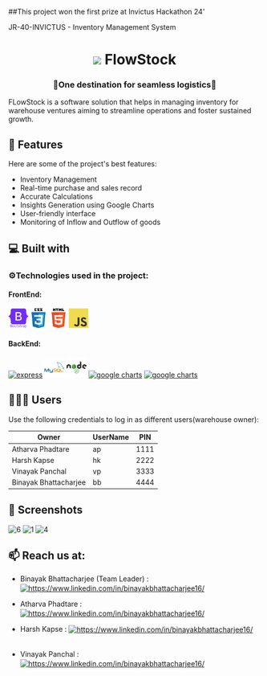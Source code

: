 ##This project won the first prize at Invictus Hackathon 24'

JR-40-INVICTUS - Inventory Management System
<h1 align="center" id="title"> <img src="https://encrypted-tbn2.gstatic.com/images?q=tbn:ANd9GcQUyRERS6yHRZpMCkxyG1GDwQy60BDHdQgvfLGdBya_-HMB_A41" width="30px"/> FlowStock</h1>
<h3 align="center">🚚One destination for seamless logistics🚚</h3>

<p id="description">FLowStock is a software solution that helps in managing inventory for warehouse ventures aiming to streamline operations and foster sustained growth.</p>

  
  
<h2>🧐 Features</h2>

Here are some of the project's best features:

*   Inventory Management
*   Real-time purchase and sales record
*   Accurate Calculations
*   Insights Generation using Google Charts
*   User-friendly interface
*   Monitoring of Inflow and Outflow of goods

  
  
<h2> 💻 Built with</h2>

<h3>⚙️Technologies used in the project:</h3>

<p align="left"> 
<h4> FrontEnd: </h4>
<a href="https://getbootstrap.com" target="_blank" rel="noreferrer"><img src="https://raw.githubusercontent.com/devicons/devicon/master/icons/bootstrap/bootstrap-plain-wordmark.svg" alt="bootstrap" width="40" height="40"/></a><a href="https://www.w3schools.com/css/" target="_blank" rel="noreferrer"><img src="https://raw.githubusercontent.com/devicons/devicon/master/icons/css3/css3-original-wordmark.svg" alt="css3" width="40" height="40"/></a><a href="https://www.w3.org/html/" target="_blank" rel="noreferrer"><img src="https://raw.githubusercontent.com/devicons/devicon/master/icons/html5/html5-original-wordmark.svg" alt="html5" width="40" height="40"/></a><a href="https://developer.mozilla.org/en-US/docs/Web/JavaScript" target="_blank" rel="noreferrer"><img src="https://raw.githubusercontent.com/devicons/devicon/master/icons/javascript/javascript-original.svg" alt="javascript" width="40" height="40"/></a>

<h4> BackEnd: </h4>
<a href="https://expressjs.com" target="_blank" rel="noreferrer"><img src="https://w7.pngwing.com/pngs/925/447/png-transparent-express-js-node-js-javascript-mongodb-node-js-text-trademark-logo.png" alt="express" width="40" height="40"/></a> <a href="https://www.mysql.com/" target="_blank" rel="noreferrer"> <img src="https://raw.githubusercontent.com/devicons/devicon/master/icons/mysql/mysql-original-wordmark.svg" alt="mysql" width="40" height="40"/></a> <a href="https://nodejs.org" target="_blank" rel="noreferrer"><img src="https://raw.githubusercontent.com/devicons/devicon/master/icons/nodejs/nodejs-original-wordmark.svg" alt="nodejs" width="40" height="40"/></a> <a href="https://developers.google.com/chart" target="_blank" rel="noreferrer"><img src="https://img.stackshare.io/service/1651/ma2jqJKH_400x400.png" alt="google charts" width="40" height="40"/></a> <a href="https://developer.mozilla.org/en-US/docs/Web/API/WebSocket" target="_blank" rel="noreferrer"><img src="https://miro.medium.com/v2/resize:fit:800/1*_6Zt1h5jopuP9syi-VDoMg.jpeg" alt="google charts" width="75" height="40"/></a> </p>

## 🧑🏻‍💻 Users
Use the following credentials to log in as different users(warehouse owner):

| Owner                 | UserName |  PIN             |
| -----------------     | -------- |--------------------|
| Atharva Phadtare      | ap       | 1111             |
| Harsh Kapse           | hk       |   2222                |
| Vinayak Panchal       | vp       |    3333               |
| Binayak Bhattacharjee | bb       |  4444                 |



## 📸 Screenshots
![6](https://github.com/ISTE-VESIT-ORG/JR-40-INVICTUS/assets/111692927/c820fe96-6e0d-4d33-acd9-5b392e436e25)
![1](https://github.com/ISTE-VESIT-ORG/JR-40-INVICTUS/assets/111692927/03751120-a66c-4617-85eb-ed9c28d435ff)
![4](https://github.com/ISTE-VESIT-ORG/JR-40-INVICTUS/assets/111692927/ec09ec6c-0a5d-449f-81e0-5fba9454253e)

## 📫 Reach us at: 

- Binayak Bhattacharjee (Team Leader) : <a href="https://www.linkedin.com/in/binayakbhattacharjee16/" target="blank"><img align="center" src="https://raw.githubusercontent.com/rahuldkjain/github-profile-readme-generator/master/src/images/icons/Social/linked-in-alt.svg" alt="https://www.linkedin.com/in/binayakbhattacharjee16/" height="15" width="15" /></a> <a href="https://github.com/ZenMachina16" target="blank"><img align="center" src="https://static-00.iconduck.com/assets.00/github-icon-2048x1988-jzvzcf2t.png" alt="" height="15" width="15" /></a>

- Atharva Phadtare : <a href="https://www.linkedin.com/in/atharva-phadtare-042b16259/" target="blank"><img align="center" src="https://raw.githubusercontent.com/rahuldkjain/github-profile-readme-generator/master/src/images/icons/Social/linked-in-alt.svg" alt="https://www.linkedin.com/in/binayakbhattacharjee16/" height="15" width="15" /></a> <a href="https://github.com/atharvamp04" target="blank"><img align="center" src="https://static-00.iconduck.com/assets.00/github-icon-2048x1988-jzvzcf2t.png" alt="" height="15" width="15" /></a>

- Harsh Kapse : <a href="https://www.linkedin.com/in/harsh-kapse-b921112ab/" target="blank"><img align="center" src="https://raw.githubusercontent.com/rahuldkjain/github-profile-readme-generator/master/src/images/icons/Social/linked-in-alt.svg" alt="https://www.linkedin.com/in/binayakbhattacharjee16/" height="15" width="15" /></a>
<a href="https://github.com/kap432" target="blank"><img align="center" src="https://static-00.iconduck.com/assets.00/github-icon-2048x1988-jzvzcf2t.png" alt="" height="15" width="15" /></a>

- Vinayak Panchal : <a href="https://www.linkedin.com/in/vinayak-panchal-555541248/" target="blank"><img align="center" src="https://raw.githubusercontent.com/rahuldkjain/github-profile-readme-generator/master/src/images/icons/Social/linked-in-alt.svg" alt="https://www.linkedin.com/in/binayakbhattacharjee16/" height="15" width="15" /></a> <a href="https://github.com/VinayakSPanchal" target="blank"><img align="center" src="https://static-00.iconduck.com/assets.00/github-icon-2048x1988-jzvzcf2t.png" alt="" height="15" width="15" /></a>

